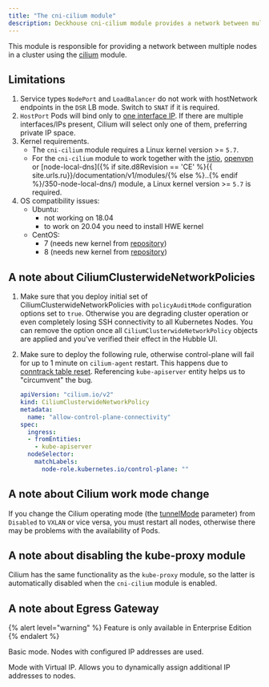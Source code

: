 ```yaml
---
title: "The cni-cilium module"
description: Deckhouse cni-cilium module provides a network between multiple nodes in a Kubernetes cluster using Cilium.
---
```


This module is responsible for providing a network between multiple nodes in a cluster using the [cilium](https://cilium.io/) module.

## Limitations

1. Service types `NodePort` and `LoadBalancer` do not work with hostNetwork endpoints in the `DSR` LB mode. Switch to `SNAT` if it is required.
2. `HostPort` Pods will bind only to [one interface IP](https://github.com/deckhouse/deckhouse/issues/3035). If there are multiple interfaces/IPs present, Cilium will select only one of them, preferring private IP space.
3. Kernel requirements.
   * The `cni-cilium` module requires a Linux kernel version >= `5.7`.
   * For the `cni-cilium` module to work together with the [istio](../110-istio/), [openvpn](../500-openvpn/) or [node-local-dns]({% if site.d8Revision == 'CE' %}{{ site.urls.ru}}/documentation/v1/modules/{% else %}..{% endif %}/350-node-local-dns/) module, a Linux kernel version >= `5.7` is required.
4. OS compatibility issues:
    * Ubuntu:
      * not working on 18.04
      * to work on 20.04 you need to install HWE kernel
    * CentOS:
      * 7 (needs new kernel from [repository](http://elrepo.org))
      * 8 (needs new kernel from [repository](http://elrepo.org))

## A note about CiliumClusterwideNetworkPolicies

1. Make sure that you deploy initial set of CiliumClusterwideNetworkPolicies with `policyAuditMode` configuration options set to `true`.
   Otherwise you are degrading cluster operation or even completely losing SSH connectivity to all Kubernetes Nodes.
   You can remove the option once all `CiliumClusterwideNetworkPolicy` objects are applied and you've verified their effect in the Hubble UI.
2. Make sure to deploy the following rule, otherwise control-plane will fail for up to 1 minute on `cilium-agent` restart. This happens due to [conntrack table reset](https://github.com/cilium/cilium/issues/19367). Referencing `kube-apiserver` entity helps us to "circumvent" the bug.

   ```yaml
   apiVersion: "cilium.io/v2"
   kind: CiliumClusterwideNetworkPolicy
   metadata:
     name: "allow-control-plane-connectivity"
   spec:
     ingress:
     - fromEntities:
       - kube-apiserver
     nodeSelector:
       matchLabels:
         node-role.kubernetes.io/control-plane: ""
   ```

## A note about Cilium work mode change

If you change the Cilium operating mode (the [tunnelMode](configuration.html#parameters-tunnelmode) parameter) from `Disabled` to `VXLAN` or vice versa, you must restart all nodes, otherwise there may be problems with the availability of Pods.

## A note about disabling the kube-proxy module

Cilium has the same functionality as the `kube-proxy` module, so the latter is automatically disabled when the `cni-cilium` module is enabled.

## A note about Egress Gateway

{% alert level="warning" %} Feature is only available in Enterprise Edition {% endalert %}

Basic mode. Nodes with configured IP addresses are used.

<div data-presentation="../../presentations/021-cni-cilium/egressgateway_base_en.pdf"></div>
<!--- Source: https://docs.google.com/presentation/d/1Gp8b82WQQnYr6te_zBROKnKmBicdhtX4SXNXDh3lB6Q/ --->

Mode with Virtual IP. Allows you to dynamically assign additional IP addresses to nodes.

<div data-presentation="../../presentations/021-cni-cilium/egressgateway_virtualip_en.pdf"></div>
<!--- Source: https://docs.google.com/presentation/d/1jdn39uDFSraQIXVdrREBsRv-Lp4kPidhx4C-gvv1DVk/ --->
